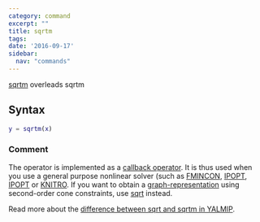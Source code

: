 ```yaml
---
category: command
excerpt: ""
title: sqrtm
tags:
date: '2016-09-17'
sidebar:
  nav: "commands"
---
```


[sqrtm](/command/sqrtm) overleads sqrtm

## Syntax
````matlab
y = sqrtm(x)
````

### Comment

The operator is implemented as a [callback operator](/tutorial/nonlinearoperatorscallback). It is thus used when you use a general purpose nonlinear solver (such as [FMINCON](/solver/fmincon), [IPOPT](/solver/ipopt), [IPOPT](/solver/ipopt) or [KNITRO](/solver/knitro). If you want to obtain a [graph-representation](/tutorial/nonlinearoperatorsgraphs) using second-order cone constraints, use [sqrt](/command/sqrt) instead.

Read more about the [difference between sqrt and sqrtm in YALMIP](/squareroots).
